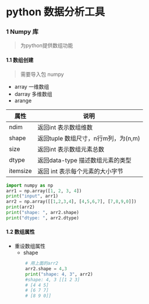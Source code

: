 # python 数据分析工具

### 1 Numpy 库

> 为python提供数组功能

#### 1.1 数组创建

> 需要导入包 numpy
* array 一维数组
* darray 多维数组
* arange

| 属性     | 说明                                |
| -------- | ----------------------------------- |
| ndim     | 返回int 表示数组维数                |
| shape    | 返回tuple 数组尺寸，n行m列，为(n,m) |
| size     | 返回int 表示数组元素总数            |
| dtype    | 返回data-type 描述数组元素的类型    |
| itemsize | 返回 int 表示每个元素的大小字节     |
```python
import numpy as np
arr1 = np.array([1, 2, 3, 4])
print("input", arr1)
arr2 = np.array([[1,2,3,4], [4,5,6,7], [7,8,9,0]])
print(arr2)
print("shape: ", arr2.shape)
print("dtype: ", arr2.dtype)
```

#### 1.2 数组属性

* 重设数组属性
    * shape
    ```python
        # 用上面的arr2
        arr2.shape = 4,3
        print("shape: 4, 3", arr2)
        #shape: 4, 3 [[1 2 3]
        # [4 4 5]
        # [6 7 7]
        # [8 9 0]]
    ```
    